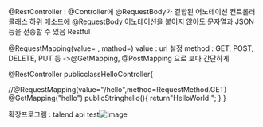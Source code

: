 @RestController
: @Controller에 @RequestBody가 결합된 어노테이션
컨트롤러 클래스 하위 메소드에 @RequestBody 어노테이션을 붙이지 않아도 문자열과 JSON 등을 전송할 수 있음
Restful


@RequestMapping(value= , mathod=)
value : url 설정
method : GET, POST, DELETE, PUT 등
->@GetMapping, @PostMapping 으로 보다 간단하게



@RestController
publicclassHelloController{

//@RequestMapping(value="/hello",method=RequestMethod.GET)
@GetMapping("hello")
publicStringhello(){
return"HelloWorld!";
}
}


확장프로그램 : talend api test![image](https://github.com/omi7894/memo/assets/60821744/3135abde-53f5-4b24-8586-b3aea1dfd582)
